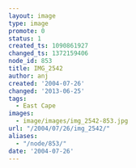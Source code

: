 ```yaml
---
layout: image
type: image
promote: 0
status: 1
created_ts: 1090861927
changed_ts: 1372159406
node_id: 853
title: IMG_2542
author: anj
created: '2004-07-26'
changed: '2013-06-25'
tags:
  - East Cape
images:
  - image/images/img_2542-853.jpg
url: "/2004/07/26/img_2542/"
aliases:
  - "/node/853/"
date: '2004-07-26'
---
```


